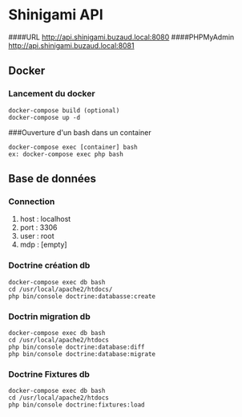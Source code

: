 # Shinigami API
####URL
http://api.shinigami.buzaud.local:8080
####PHPMyAdmin
http://api.shinigami.buzaud.local:8081
## Docker
### Lancement du docker
```
docker-compose build (optional)
docker-compose up -d
```

###Ouverture d'un bash dans un container
```
docker-compose exec [container] bash
ex: docker-compose exec php bash
```

## Base de données
### Connection
1. host : localhost
2. port : 3306
3. user : root
4. mdp : [empty]

### Doctrine création db
```
docker-compose exec db bash
cd /usr/local/apache2/htdocs/
php bin/console doctrine:databasse:create
```

### Doctrin migration db
```
docker-compose exec db bash
cd /usr/local/apache2/htdocs
php bin/console doctrine:database:diff
php bin/console doctrine:database:migrate
```

### Doctrine Fixtures db
```
docker-compose exec db bash
cd /usr/local/apache2/htdocs
php bin/console doctrine:fixtures:load
```
